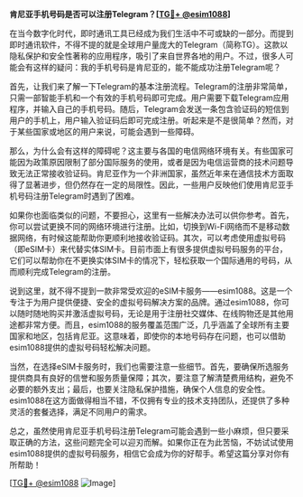 **肯尼亚手机号码是否可以注册Telegram？[[TG💪+ @esim1088](https://t.me/s/esim1088)]**

在当今数字化时代，即时通讯工具已经成为我们生活中不可或缺的一部分。而提到即时通讯软件，不得不提的就是全球用户量庞大的Telegram（简称TG）。这款以隐私保护和安全性著称的应用程序，吸引了来自世界各地的用户。不过，很多人可能会有这样的疑问：我的手机号码是肯尼亚的，能不能成功注册Telegram呢？

首先，让我们来了解一下Telegram的基本注册流程。Telegram的注册非常简单，只需一部智能手机和一个有效的手机号码即可完成。用户需要下载Telegram应用程序，并输入自己的手机号码。随后，Telegram会发送一条包含验证码的短信到用户的手机上，用户输入验证码后即可完成注册。听起来是不是很简单？然而，对于某些国家或地区的用户来说，可能会遇到一些障碍。

那么，为什么会有这样的障碍呢？这主要与各国的电信网络环境有关。有些国家可能因为政策原因限制了部分国际服务的使用，或者是因为电信运营商的技术问题导致无法正常接收验证码。肯尼亚作为一个非洲国家，虽然近年来在通信技术方面取得了显著进步，但仍然存在一定的局限性。因此，一些用户反映他们使用肯尼亚手机号码注册Telegram时遇到了困难。

如果你也面临类似的问题，不要担心，这里有一些解决办法可以供你参考。首先，你可以尝试更换不同的网络环境进行注册。比如，切换到Wi-Fi网络而不是移动数据网络，有时候这能帮助你更顺利地接收验证码。其次，可以考虑使用虚拟号码（即eSIM卡）来代替实体SIM卡。目前市面上有很多提供虚拟号码服务的平台，它们可以帮助你在不更换实体SIM卡的情况下，轻松获取一个国际通用的号码，从而顺利完成Telegram的注册。

说到这里，就不得不提到一款非常受欢迎的eSIM卡服务——esim1088。这是一个专注于为用户提供便捷、安全的虚拟号码解决方案的品牌。通过esim1088，你可以随时随地购买并激活虚拟号码，无论是用于注册社交媒体、在线购物还是其他用途都非常方便。而且，esim1088的服务覆盖范围广泛，几乎涵盖了全球所有主要国家和地区，包括肯尼亚。这意味着，即使你的本地号码存在问题，也可以借助esim1088提供的虚拟号码轻松解决问题。

当然，在选择eSIM卡服务时，我们也需要注意一些细节。首先，要确保所选服务提供商具有良好的信誉和服务质量保障；其次，要注意了解清楚费用结构，避免不必要的额外支出；最后，也要关注隐私保护措施，确保个人信息的安全性。esim1088在这方面做得相当不错，不仅拥有专业的技术支持团队，还提供了多种灵活的套餐选择，满足不同用户的需求。

总之，虽然使用肯尼亚手机号码注册Telegram可能会遇到一些小麻烦，但只要采取正确的方法，这些问题完全可以迎刃而解。如果你正在为此苦恼，不妨试试使用esim1088提供的虚拟号码服务，相信它会成为你的好帮手。希望这篇分享对你有所帮助！

[[TG💪+ @esim1088](https://t.me/s/esim1088) ![Image](https://i.postimg.cc/4NQfJmqS/Snipaste-2025-05-13-00-14-12.png)]